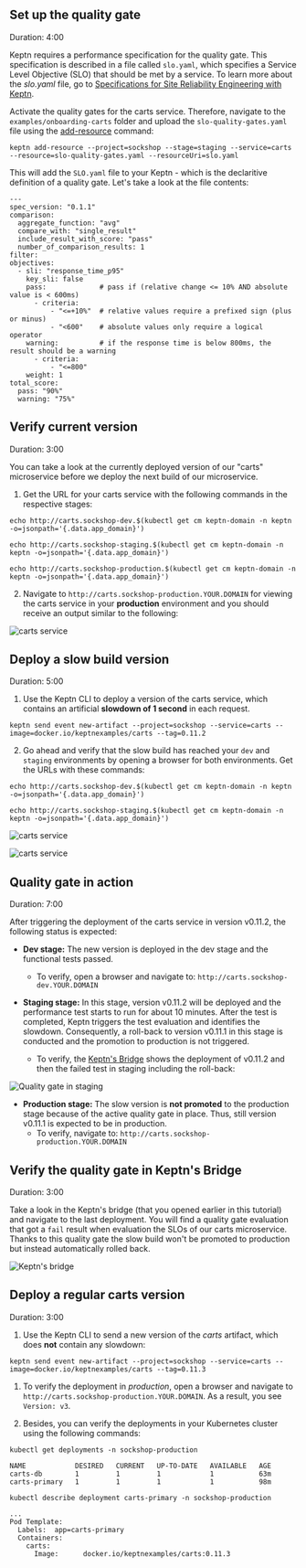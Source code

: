 
## Set up the quality gate
Duration: 4:00

Keptn requires a performance specification for the quality gate. This specification is described in a file called `slo.yaml`, which specifies a Service Level Objective (SLO) that should be met by a service. To learn more about the *slo.yaml* file, go to [Specifications for Site Reliability Engineering with Keptn](https://github.com/keptn/spec/blob/0.1.3/sre.md).

Activate the quality gates for the carts service. Therefore, navigate to the `examples/onboarding-carts` folder and upload the `slo-quality-gates.yaml` file using the [add-resource](https://keptn.sh/docs/0.6.0/reference/cli/#keptn-add-resource) command:

```
keptn add-resource --project=sockshop --stage=staging --service=carts --resource=slo-quality-gates.yaml --resourceUri=slo.yaml
```

This will add the `SLO.yaml` file to your Keptn - which is the declaritive definition of a quality gate. Let's take a look at the file contents:

```
---
spec_version: "0.1.1"
comparison:
  aggregate_function: "avg"
  compare_with: "single_result"
  include_result_with_score: "pass"
  number_of_comparison_results: 1
filter:
objectives:
  - sli: "response_time_p95"
    key_sli: false
    pass:             # pass if (relative change <= 10% AND absolute value is < 600ms)
      - criteria:
          - "<=+10%"  # relative values require a prefixed sign (plus or minus)
          - "<600"    # absolute values only require a logical operator
    warning:          # if the response time is below 800ms, the result should be a warning
      - criteria:
          - "<=800"
    weight: 1
total_score:
  pass: "90%"
  warning: "75%"
```

## Verify current version
Duration: 3:00

You can take a look at the currently deployed version of our "carts" microservice before we deploy the next build of our microservice.

1. Get the URL for your carts service with the following commands in the respective stages:

```
echo http://carts.sockshop-dev.$(kubectl get cm keptn-domain -n keptn -o=jsonpath='{.data.app_domain}')
```

```
echo http://carts.sockshop-staging.$(kubectl get cm keptn-domain -n keptn -o=jsonpath='{.data.app_domain}')
```

```
echo http://carts.sockshop-production.$(kubectl get cm keptn-domain -n keptn -o=jsonpath='{.data.app_domain}')
```

2. Navigate to `http://carts.sockshop-production.YOUR.DOMAIN` for viewing the carts service in your **production** environment and you should receive an output similar to the following:

![carts service](./assets/carts-production-1.png)


## Deploy a slow build version
Duration: 5:00


1. Use the Keptn CLI to deploy a version of the carts service, which contains an artificial **slowdown of 1 second** in each request.

```
keptn send event new-artifact --project=sockshop --service=carts --image=docker.io/keptnexamples/carts --tag=0.11.2
```

2. Go ahead and verify that the slow build has reached your `dev` and `staging` environments by opening a browser for both environments. Get the URLs with these commands:

```
echo http://carts.sockshop-dev.$(kubectl get cm keptn-domain -n keptn -o=jsonpath='{.data.app_domain}')
```

```
echo http://carts.sockshop-staging.$(kubectl get cm keptn-domain -n keptn -o=jsonpath='{.data.app_domain}')
```


![carts service](./assets/carts-dev-2.png)

![carts service](./assets/carts-staging-2.png)


## Quality gate in action
Duration: 7:00 

After triggering the deployment of the carts service in version v0.11.2, the following status is expected:

* **Dev stage:** The new version is deployed in the dev stage and the functional tests passed.
  * To verify, open a browser and navigate to: `http://carts.sockshop-dev.YOUR.DOMAIN`

* **Staging stage:** In this stage, version v0.11.2 will be deployed and the performance test starts to run for about 10 minutes. After the test is completed, Keptn triggers the test evaluation and identifies the slowdown. Consequently, a roll-back to version v0.11.1 in this stage is conducted and the promotion to production is not triggered.
  * To verify, the [Keptn's Bridge](https://keptn.sh/docs/0.6.0/reference/keptnsbridge/) shows the deployment of v0.11.2 and then the failed test in staging including the roll-back:

![Quality gate in staging](./assets/quality_gates.png)

* **Production stage:** The slow version is **not promoted** to the production stage because of the active quality gate in place. Thus, still version v0.11.1 is expected to be in production.
  * To verify, navigate to: `http://carts.sockshop-production.YOUR.DOMAIN`


## Verify the quality gate in Keptn's Bridge
Duration: 3:00

Take a look in the Keptn's bridge (that you opened earlier in this tutorial) and navigate to the last deployment. You will find a quality gate evaluation that got a `fail` result when evaluation the SLOs of our carts microservice. Thanks to this quality gate the slow build won't be promoted to production but instead automatically rolled back.

![Keptn's bridge](./assets/quality-gates-bridge.png)



## Deploy a regular carts version
Duration: 3:00

1. Use the Keptn CLI to send a new version of the *carts* artifact, which does **not** contain any slowdown:
  ```
  keptn send event new-artifact --project=sockshop --service=carts --image=docker.io/keptnexamples/carts --tag=0.11.3
  ```

1. To verify the deployment in *production*, open a browser and navigate to `http://carts.sockshop-production.YOUR.DOMAIN`. As a result, you see `Version: v3`.

1. Besides, you can verify the deployments in your Kubernetes cluster using the following commands: 
  ```
  kubectl get deployments -n sockshop-production
  ``` 

  ```
  NAME            DESIRED   CURRENT   UP-TO-DATE   AVAILABLE   AGE
  carts-db        1         1         1            1           63m
  carts-primary   1         1         1            1           98m
  ```

  ```
  kubectl describe deployment carts-primary -n sockshop-production
  ``` 
  
  ```
  ...
  Pod Template:
    Labels:  app=carts-primary
    Containers:
      carts:
        Image:      docker.io/keptnexamples/carts:0.11.3
  ```


